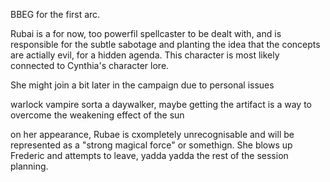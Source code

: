BBEG for the first arc.

Rubai is a for now, too powerfil spellcaster to be dealt with, and is responsible for the subtle sabotage and planting the idea that the concepts are actially evil, for a hidden agenda. This character is most likely connected to Cynthia's character lore.

She might join a bit later in the campaign due to personal issues

warlock vampire
	sorta a daywalker, maybe getting the artifact is a way to overcome the weakening effect of the sun


on her appearance, Rubae is cxompletely unrecognisable and will be represented as a "strong magical force" or somethign. She blows up Frederic and attempts to leave, yadda yadda the rest of the session planning.

